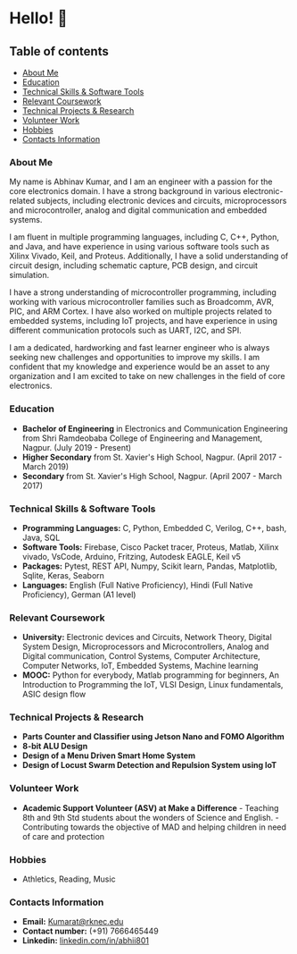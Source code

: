 # Hello! :wave:


## Table of contents
- [About Me](#About-Me)
- [Education](#Education)
- [Technical Skills & Software Tools](#Technical-Skills-&-Software-Tools)
- [Relevant Coursework](#Relevant-Coursework)
- [Technical Projects & Research](#Technical-Projects-&-Research)
- [Volunteer Work](#Volunteer-Work)
- [Hobbies](#Hobbies)
- [Contacts Information](#Contacts-Information)

### About Me

My name is Abhinav Kumar, and I am an engineer with a passion for the core electronics domain. I have a strong background in various electronic-related subjects, including electronic devices and circuits, microprocessors and microcontroller, analog and digital communication and embedded systems.

I am fluent in multiple programming languages, including C, C++, Python, and Java, and have experience in using various software tools such as Xilinx Vivado, Keil, and Proteus. Additionally, I have a solid understanding of circuit design, including schematic capture, PCB design, and circuit simulation.

I have a strong understanding of microcontroller programming, including working with various microcontroller families such as Broadcomm, AVR, PIC, and ARM Cortex. I have also worked on multiple projects related to embedded systems, including IoT projects, and have experience in using different communication protocols such as UART, I2C, and SPI.

I am a dedicated, hardworking and fast learner engineer who is always seeking new challenges and opportunities to improve my skills. I am confident that my knowledge and experience would be an asset to any organization and I am excited to take on new challenges in the field of core electronics.

### Education

* **Bachelor of Engineering** in Electronics and Communication Engineering from Shri Ramdeobaba College of Engineering and Management, Nagpur. (July 2019 - Present)
* **Higher Secondary** from St. Xavier's High School, Nagpur. (April 2017 - March 2019)
* **Secondary** from St. Xavier's High School, Nagpur. (April 2007 - March 2017)

### Technical Skills & Software Tools

* **Programming Languages:** C, Python, Embedded C, Verilog, C++, bash, Java, SQL
* **Software Tools:** Firebase, Cisco Packet tracer, Proteus, Matlab, Xilinx vivado, VsCode, Arduino, Fritzing, Autodesk EAGLE, Keil v5
* **Packages:** Pytest, REST API, Numpy, Scikit learn, Pandas, Matplotlib, Sqlite, Keras, Seaborn
* **Languages:** English (Full Native Proficiency), Hindi (Full Native Proficiency), German (A1 level)

### Relevant Coursework
* **University:** Electronic devices and Circuits, Network Theory, Digital System Design, Microprocessors and Microcontrollers, Analog and Digital communication, Control Systems, Computer Architecture, Computer Networks, IoT, Embedded Systems, Machine learning
* **MOOC:** Python for everybody, Matlab programming for beginners, An Introduction to Programming the IoT, VLSI Design, Linux fundamentals, ASIC design flow

### Technical Projects & Research
* **Parts Counter and Classifier using Jetson Nano and FOMO Algorithm**
* **8-bit ALU Design**
* **Design of a Menu Driven Smart Home System**
* **Design of Locust Swarm Detection and Repulsion System using IoT**

### Volunteer Work
* **Academic Support Volunteer (ASV) at Make a Difference**
      - Teaching 8th and 9th Std students about the wonders of Science and English.
      - Contributing towards the objective of MAD and helping children in need of care and protection

### Hobbies
* Athletics, Reading, Music

### Contacts Information
- **Email:** Kumarat@rknec.edu 
- **Contact number:** (+91) 7666465449 
- **Linkedin:** [linkedin.com/in/abhii801](https://www.linkedin.com/in/abhii801/)

